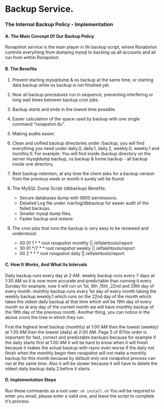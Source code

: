 # Backup Service.
### The Internal Backup Policy - Implementation
#### A. The Main Concept Of Our Backup Policy
Rsnapshot service is the main player in thi backup script, where Rsnabshot controls everything from dumping mysql to backing up all accounts and all run from within Rsnapshot.

#### B. The Benefits
1. Prevent starting mysqldump & os backup at the same time, or starting data backup while os backup is not finished yet.
2. Now all backup procedures run in sequence, preventing interfering or long wait times between backup cron jobs.
3. Backup starts and ends in the lowest time possible.
4. Easier calculation of the space used by backup with one single command “rsnapshot du”.
5. Making audits easier.
6. Clean and unified backup directories under /backup, you will find everything you need under daily.0, daily.1, daily.2, weekly.0, weekly.1 and monthly.0.
For example:
You will find inside /backup directory on the server mysqldump backup, os backup & home backup - all backup inside one directory.

7. Best backup retention, at any time the client asks for a backup version from the previous week or month it surely will be found.
8. The MySQL Dump Script (dbbackup) Benefits:
    *  Secure databases dump with 0600 permissions.
    *  Detailed Log file under /var/log/dbbackup for easier audit of the failed backups.
    *  Smaller mysql dump files.
    *  Faster backup and restore.
    
9. The cron jobs that runs the backup is very easy to be reviewed and understood:
    *  00 01 1 * * root rsnapshot monthly || /elfalehtools/report
    *  30 01 */7 * * root rsnapshot weekly || /elfalehtools/report
    *  00 2 * * * root rsnapshot daily || /elfalehtools/report


#### C. How It Works, And What Its Intervals
Daily backup runs every day at 2 AM. weekly backup runs every 7 days
at 1:30 AM so it is now more accurate and predictable than running it
every Sunday for example, now it will run on 1st, 8th ,15th ,22nd and 29th
day of every month. monthly backup runs every 1st day of every month
taking the weekly backup weekly.1 which runs on the 22nd day of the
month which takes the oldest daily backup at that time which will be
19th day of every month so at any day of the current month we will have
monthly backup of the 19th day of the previous month.
Another thing, you can notice in the above crons the time in which they
run.

First the highest level backup (monthly) at 1:00 AM then the lowest
(weekly) at 1:30 AM then the lowest (daily) at 2:00 AM.
Page 5 of 8This order is important for fast, correct and predictable backups
because for example if the daily starts first at 1:00 AM it will be hard to
know when it will finish because it makes the actual backup with rsync
even worse if the daily not finish when the monthly begin then
rsnapshot will not make a monthly backup for this month because by
default only one rsnapshot process can run at the same time. Also it will
be slower because it will have to delete the oldest daily backup daily.2
before it starts.
#### D. Implementation Steps
Run these commands as a root user:
`sh install.sh`
You will be required to enter you email, please enter a valid one, and leave the script to complete it's process.
